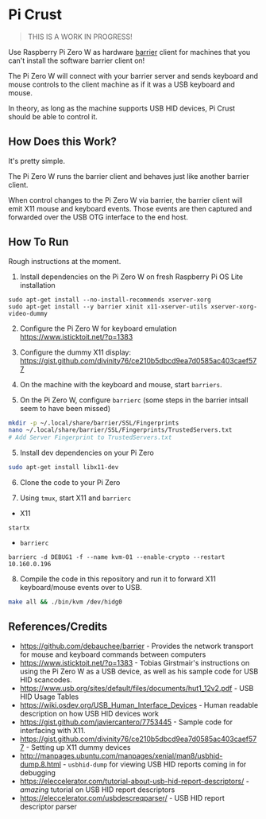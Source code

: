 # Pi Crust

> THIS IS A WORK IN PROGRESS!

Use Raspberry Pi Zero W as hardware [barrier](https://github.com/debauchee/barrier) client for machines that you can't install the software barrier client on!

The Pi Zero W will connect with your barrier server and sends keyboard and mouse controls to the client machine as if it was a USB keyboard and mouse.

In theory, as long as the machine supports USB HID devices, Pi Crust should be able to control it.

## How Does this Work?

It's pretty simple.

The Pi Zero W runs the barrier client and behaves just like another barrier client.

When control changes to the Pi Zero W via barrier, the barrier client will emit X11 mouse and keyboard events. Those events are then captured and forwarded over the USB OTG interface to the end host.

## How To Run

Rough instructions at the moment.

1. Install dependencies on the Pi Zero W on fresh Raspberry Pi OS Lite installation

```
sudo apt-get install --no-install-recommends xserver-xorg
sudo apt-get install --y barrier xinit x11-xserver-utils xserver-xorg-video-dummy
```

2. Configure the Pi Zero W for keyboard emulation https://www.isticktoit.net/?p=1383 

2. Configure the dummy X11 display: https://gist.github.com/divinity76/ce210b5dbcd9ea7d0585ac403caef577

3. On the machine with the keyboard and mouse, start `barriers`.

4. On the Pi Zero W, configure `barrierc` (some steps in the barrier intsall seem to have been missed)

```bash
mkdir -p ~/.local/share/barrier/SSL/Fingerprints
nano ~/.local/share/barrier/SSL/Fingerprints/TrustedServers.txt
# Add Server Fingerprint to TrustedServers.txt
```

5. Install dev dependencies on your Pi Zero

```bash
sudo apt-get install libx11-dev
```

6. Clone the code to your Pi Zero

7. Using `tmux`, start X11 and `barrierc`

* X11
```
startx
```

* `barrierc`
```
barrierc -d DEBUG1 -f --name kvm-01 --enable-crypto --restart 10.160.0.196
```

8. Compile the code in this repository and run it to forward X11 keyboard/mouse events over to USB.

```bash
make all && ./bin/kvm /dev/hidg0
```

## References/Credits
* https://github.com/debauchee/barrier - Provides the network transport for mouse and keyboard commands between computers
* https://www.isticktoit.net/?p=1383 - Tobias Girstmair's instructions on using the Pi Zero W as a USB device, as well as his sample code for USB HID scancodes.
* https://www.usb.org/sites/default/files/documents/hut1_12v2.pdf - USB HID Usage Tables
* https://wiki.osdev.org/USB_Human_Interface_Devices - Human readable description on how USB HID devices work
* https://gist.github.com/javiercantero/7753445 - Sample code for interfacing with X11.
* https://gist.github.com/divinity76/ce210b5dbcd9ea7d0585ac403caef577 - Setting up X11 dummy devices
* http://manpages.ubuntu.com/manpages/xenial/man8/usbhid-dump.8.html - `usbhid-dump` for viewing USB HID reports coming in for debugging
* https://eleccelerator.com/tutorial-about-usb-hid-report-descriptors/ - *amazing* tutorial on USB HID report descriptors
* https://eleccelerator.com/usbdescreqparser/ - USB HID report descriptor parser 
